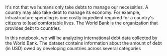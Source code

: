 It's not that we humans only take debts to manage our necessities. A country may also take debt to manage its economy. For example, infrastructure spending is one costly ingredient required for a country's citizens to lead comfortable lives. The World Bank is the organization that provides debt to countries.

In this notebook, we will be analyzing international debt data collected by the World Bank. The dataset contains information about the amount of debt (in USD) owed by developing countries across several categories
